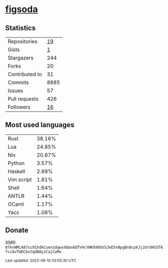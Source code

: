 # [figsoda](https://github.com/figsoda)

## Statistics

<table>
  <tr>
    <td>Repositories</td>
    <td><a href="https://github.com/figsoda?tab=repositories">
      19
    </a></td>
  </tr>
  <tr>
    <td>Gists</td>
    <td><a href="https://gist.github.com/figsoda">
      1
    </a></td>
  </tr>
  <tr>
    <td>Stargazers</td>
    <td>244</td>
  </tr>
  <tr>
    <td>Forks</td>
    <td>20</td>
  </tr>
  <tr>
    <td>Contributed to</td>
    <td>31</td>
  </tr>
  <tr>
    <td>Commits</td>
    <td>8885</td>
  </tr>
  <tr>
    <td>Issues</td>
    <td>57</td>
  </tr>
  <tr>
    <td>Pull requests</td>
    <td>426</td>
  </tr>
  <tr>
    <td>Followers</td>
    <td><a href="https://github.com/figsoda?tab=followers">
      16
    </a></td>
  </tr>
</table>

## Most used languages

<table> <tr><td>Rust</td><td>38.16%</td></tr><tr><td>Lua</td><td>24.85%</td></tr><tr><td>Nix</td><td>20.87%</td></tr><tr><td>Python</td><td>3.57%</td></tr><tr><td>Haskell</td><td>2.89%</td></tr><tr><td>Vim script</td><td>1.81%</td></tr><tr><td>Shell</td><td>1.64%</td></tr><tr><td>ANTLR</td><td>1.44%</td></tr><tr><td>OCaml</td><td>1.17%</td></tr><tr><td>Yacc</td><td>1.08%</td></tr></table>

## Donate

XMR: `87knNML887sc91hdkCuen1dqwxXbbakDTV4cYWK9XRGVSJeE5nBpgBn8cpkJj2UrUHS5T6fccQvTUDCbxtqdBAyzCajCwMx`

<sub>Last updated: 2022-08-10 03:05:30 UTC</sub>
